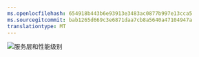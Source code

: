 ```yaml
---
ms.openlocfilehash: 654918b443b6e93913e3483ac0877b997e13cca5
ms.sourcegitcommit: bab1265d669c3e6871daa7cb8a5640a47104947a
translationtype: MT
---
```

![服务层和性能级别](./media/sql-database-service-tiers-table/sql-database-service-tiers-table.png)